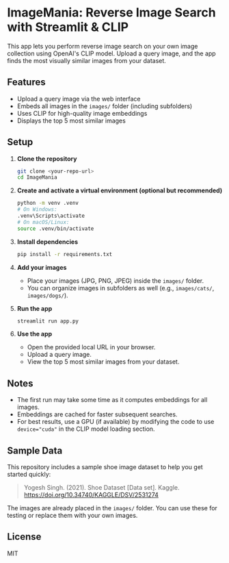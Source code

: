 # ImageMania: Reverse Image Search with Streamlit & CLIP

This app lets you perform reverse image search on your own image collection using OpenAI's CLIP model. Upload a query image, and the app finds the most visually similar images from your dataset.

## Features
- Upload a query image via the web interface
- Embeds all images in the `images/` folder (including subfolders)
- Uses CLIP for high-quality image embeddings
- Displays the top 5 most similar images

## Setup

1. **Clone the repository**
   ```bash
   git clone <your-repo-url>
   cd ImageMania
   ```

2. **Create and activate a virtual environment (optional but recommended)**
   ```bash
   python -m venv .venv
   # On Windows:
   .venv\Scripts\activate
   # On macOS/Linux:
   source .venv/bin/activate
   ```

3. **Install dependencies**
   ```bash
   pip install -r requirements.txt
   ```

4. **Add your images**
   - Place your images (JPG, PNG, JPEG) inside the `images/` folder.
   - You can organize images in subfolders as well (e.g., `images/cats/`, `images/dogs/`).

5. **Run the app**
   ```bash
   streamlit run app.py
   ```

6. **Use the app**
   - Open the provided local URL in your browser.
   - Upload a query image.
   - View the top 5 most similar images from your dataset.

## Notes
- The first run may take some time as it computes embeddings for all images.
- Embeddings are cached for faster subsequent searches.
- For best results, use a GPU (if available) by modifying the code to use `device="cuda"` in the CLIP model loading section.

## Sample Data

This repository includes a sample shoe image dataset to help you get started quickly:

> Yogesh Singh. (2021). Shoe Dataset [Data set]. Kaggle. https://doi.org/10.34740/KAGGLE/DSV/2531274

The images are already placed in the `images/` folder. You can use these for testing or replace them with your own images.

## License
MIT 